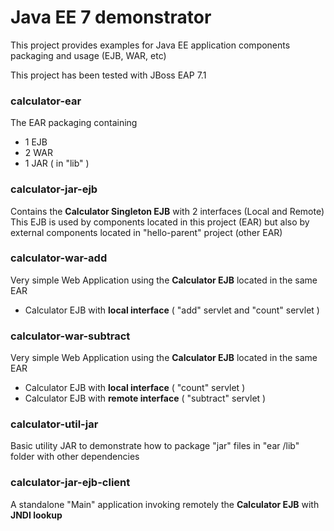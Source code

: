 # Java EE 7 demonstrator

This project provides examples for Java EE application components
packaging and usage (EJB, WAR, etc)

This project has been tested with JBoss EAP 7.1


### calculator-ear
The EAR packaging containing 
- 1 EJB
- 2 WAR 
- 1 JAR ( in "lib" )


### calculator-jar-ejb
Contains the **Calculator Singleton EJB**  with 2 interfaces (Local and Remote)
This EJB is used by components located in this project (EAR) 
but also by external components located in "hello-parent" project (other EAR)

### calculator-war-add
Very simple Web Application using the **Calculator EJB** located in the same EAR
- Calculator EJB with **local interface** ( "add" servlet and "count" servlet )


### calculator-war-subtract
Very simple Web Application using the **Calculator EJB** located in the same EAR
- Calculator EJB with **local interface** ( "count" servlet )
- Calculator EJB with **remote interface** ( "subtract" servlet )


### calculator-util-jar
Basic utility JAR to demonstrate how to package "jar" files in "ear /lib" folder
with other dependencies 


### calculator-jar-ejb-client
A standalone "Main" application invoking remotely the **Calculator EJB** 
with **JNDI lookup**

